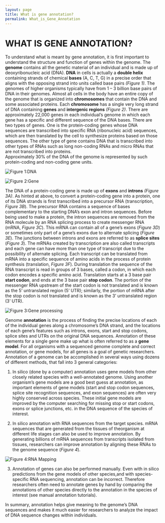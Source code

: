 ```yaml
---
layout: page
title: What is gene annotation?
permalink: What_is_Gene_Annotation
---
```


# WHAT IS GENE ANNOTATION? 

To understand what is meant by gene annotation, it is first important to understand the structure and function of genes within
the genome. The **genome** contains all the genetic material of an individual and is made up of deoxyribonucleic acid (DNA). 
**DNA** in cells is actually a **double helix** containing strands of chemical **bases** (A, C, T, G) in a precise order that
aligns with the opposing strand into units called base pairs *(Figure 1)*.  The genomes of higher organisms typically have 
from 1 – 3 billion base pairs of DNA in their genomes.  Almost all cells in the body have an entire copy of the genome that is 
organized into **chromosomes** that contain the DNA and some associated proteins. Each **chromosome** has a single very long 
strand of DNA containing **genes** and **intergenic regions** *(Figure 2)*. There are approximately 22,000 genes in each 
individual’s genome in which each gene has a specific and different sequence of the DNA bases.  There are two types of genes.
One is the protein-coding genes whose DNA sequences are transcribed into specific RNA (ribonucleic acid) sequences, which are 
then translated by the cell to synthesize proteins based on those sequences.  The other type of gene contains DNA that is 
transcribed into other types of RNAs such as long non-coding RNAs and micro RNAs that are not transcribed into proteins.  
Approximately 30% of the DNA of the genome is represented by such protein-coding and non-coding gene units. 

![Figure 1:DNA](../assets/img/Figure_1.jpg) 

![Figure 2:Gene](../assets/img/Figure_2.jpg)

The DNA of a protein-coding gene is made up of **exons** and **introns** *(Figure 3A)*. As hinted at above, to convert a 
protein-coding gene into a protein, one of its DNA strands is first transcribed into a precursor RNA (transcription, *Figure 
3B*). The precursor RNA contains a sequence of bases complementary to the starting DNA’s exon and intron sequences. Before 
being used to make a protein, the intron sequences are removed from the RNA molecule by an RNA splicing process to create 
messenger RNA (mRNA, *Figure 3C*). This mRNA can contain all of a gene’s exons (*Figure 3D*) or sometimes only part of a 
gene’s exons due to alternate splicing (*Figure 3E*). The junctions between introns and exons are referred to as **splice 
sites** (*Figure 3*). The mRNAs created by transcription are also called transcripts and each gene can have more than one type 
of transcript due to the possibility of alternate splicing. Each transcript can be translated from mRNA into a specific 
sequence of amino acids in the process of protein synthesis (translation, *Figure 3F*). During translation the sequence of the 
RNA transcript is read in groups of 3 bases, called a codon, in which each codon encodes a specific amino acid. Translation 
starts at a 3 base pair **start codon**, and ends at the 3 base pair **stop codon**. The portion of the messenger RNA upstream 
of the start codon is not translated and is known as the 5’ untranslated region (5’ UTR); similarly, the portion of mRNA after
the stop codon is not translated and is known as the 3’ untranslated region (3’ UTR). 


![Figure 3:Gene processing](../assets/img/Figure_3.jpg)




Genome **annotation** is the process of finding the precise locations of each of the individual genes along a chromosome’s DNA 
strand, and the locations of each gene’s features such as introns, exons, start and stop codons, splice sites and UTRs on the
original DNA sequences. Annotation of these elements for a single gene make up what is often referred to as a **gene model**.
For all organisms with a sequenced genome complete and correct annotation, or gene models, for all genes is a goal of genetic 
researchers. Annotation of a genome can be accomplished in several ways using dozens of different methods, that fall into 3 
general categories:

1. In silico (done by a computer) annotation uses gene models from other closely related species with a well-annotated
genome. Using another organism’s gene models are a good best guess at annotation, as important elements of gene models 
(start and stop codon sequences, splice site recognition sequences, and exon sequences) are often very highly conserved 
across species. These initial gene models are improved by the computer searching for missing stop or start codons, exons
or splice junctions, etc. in the DNA sequence of the species of interest.
    
2. In silico annotation with RNA sequences from the target species. mRNA sequences that are generated from the tissues
of theorganism at different life stages can also be used to improve annotation. By generating billions of mRNA sequences
from transcripts isolated from tissues, researchers can improve annotation by aligning these RNAs to the genome sequence
(*Figure 4*). 

![Figure 4:RNA Mapping](../assets/img/Figure_4.jpg)

3. Annotation of genes can also be performed manually. Even with in silico predictions from the gene models of other
species,and with species-specific RNA sequencing, annotation can be incorrect. Therefore researchers often need to 
annotate genes by hand by comparing the annotations of other species directly to the annotation in the species of interest 
(see manual annotation tutorials).  


In summary, annotation helps give meaning to the genome’s DNA sequences and makes it much easier for researchers to analyze 
the impact of DNA sequence changes within individuals. 


